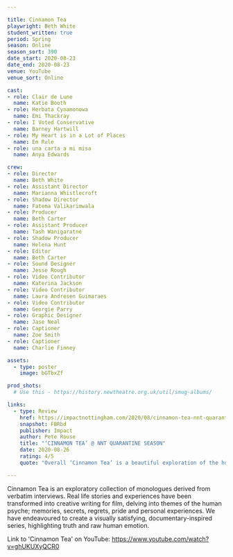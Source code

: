 ```yaml
---

title: Cinnamon Tea
playwright: Beth White
student_written: true
period: Spring
season: Online
season_sort: 390
date_start: 2020-08-23
date_end: 2020-08-23
venue: YouTube
venue_sort: Online 

cast:
- role: Clair de Lune
  name: Katie Booth
- role: Herbata Cynamonowa
  name: Emi Thackray
- role: I Voted Conservative
  name: Barney Hartwill
- role: My Heart is in a Lot of Places
  name: Em Rule
- role: una carta a mi misa
  name: Anya Edwards

crew:
- role: Director
  name: Beth White
- role: Assistant Director 
  name: Marianna Whistlecroft
- role: Shadow Director
  name: Fatema Valikarimwala
- role: Producer
  name: Beth Carter
- role: Assistant Producer
  name: Tash Wanigaratne
- role: Shadow Producer 
  name: Helena Hunt
- role: Editor
  name: Beth Carter
- role: Sound Designer 
  name: Jesse Rough
- role: Video Contributor 
  name: Katerina Jackson
- role: Video Contributor 
  name: Laura Andresen Guimaraes
- role: Video Contributor 
  name: Georgie Parry
- role: Graphic Designer 
  name: Jase Neal
- role: Captioner 
  name: Zoe Smith
- role: Captioner 
  name: Charlie Finney

assets:
  - type: poster
    image: bGTbxZf

prod_shots:
  # Use this - https://history.newtheatre.org.uk/util/smug-albums/

links:
  - type: Review
    href: https://impactnottingham.com/2020/08/cinnamon-tea-nnt-quarantine-season/
    snapshot: FBRbd
    publisher: Impact
    author: Pete Rouse
    title: "‘CINNAMON TEA’ @ NNT QUARANTINE SEASON"
    date: 2020-08-26
    rating: 4/5
    quote: "Overall ‘Cinnamon Tea’ is a beautiful exploration of the human condition and the emotions that we all feel, effectively framed in the digital age. It is something that I feel needs a repeat watch, to soak in every aspect of the psyche that is laid bare before us."

---
```


Cinnamon Tea is an exploratory collection of monologues derived from verbatim interviews. Real life stories and experiences have been transformed into creative writing for film, delving into themes of the human psyche; memories, secrets, regrets, pride and personal experiences. We have endeavoured to create a visually satisfying, documentary-inspired series, highlighting truth and raw human emotion. 

Link to 'Cinnamon Tea' on YouTube: https://www.youtube.com/watch?v=ghUKUXyQCR0
